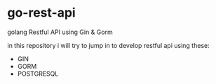 # go-rest-api
golang Restful API using Gin &amp; Gorm

in this repository i will try to jump in to develop restful api using these:
- GIN
- GORM
- POSTGRESQL
